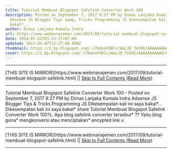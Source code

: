```yaml
---
title: Tutorial Membuat Blogspot Safelink Converter Work 100
description: Posted on September 7, 2017 8:27 PM by Dimas Lanjaka Kumala Indra
  Adsense JS Blogger Tips &amp; Tricks Programming JS Dikesempatan kali ini saya
  bakal*...
author: Dimas Lanjaka Kumala Indra
url: https://www.webmanajemen.com/2017/09/tutorial-membuat-blogspot-safelink.html
date: 2019-07-22T03:23:17+07:00
updated: 2017-09-07T13:27:00.000Z
thumbnail: https://2.bp.blogspot.com/-i7bdnxh9Dlc/WaLJD_Te5HI/AAAAAAAAAA8/RfYz9cDKIZMAXfTZR2Xtwqyan2_3h1ueQCLcBGAs/s320/images%2B%252810%2529_1503840522780.jpg
cover: https://2.bp.blogspot.com/-i7bdnxh9Dlc/WaLJD_Te5HI/AAAAAAAAAA8/RfYz9cDKIZMAXfTZR2Xtwqyan2_3h1ueQCLcBGAs/s320/images%2B%252810%2529_1503840522780.jpg
---
```


<hr/> [THIS SITE IS MIRROR](https://www.webmanajemen.com/2017/09/tutorial-membuat-blogspot-safelink.html) || <a href="https://www.webmanajemen.com/2017/09/tutorial-membuat-blogspot-safelink.html" rel="follow" class="button" id="read-more">Skip to Full Contents (Read More)</a> <hr/> Tutorial Membuat Blogspot Safelink Converter Work 100 - Posted on September 7, 2017 8:27 PM by Dimas Lanjaka Kumala Indra Adsense JS Blogger Tips &amp; Tricks Programming JS Dikesempatan kali ini saya bakal*... Dikesempatan kali ini saya bakal* share Tutorial Membuat Blogspot Safelink Converter Work 100%. Apa blog safelink converter tersebut* ?? Yaitu blog guna* mengkonversi atau menciptakan* encypted link u <hr/> [THIS SITE IS MIRROR](https://www.webmanajemen.com/2017/09/tutorial-membuat-blogspot-safelink.html) || <a href="https://www.webmanajemen.com/2017/09/tutorial-membuat-blogspot-safelink.html" rel="follow" class="button" id="read-more">Skip to Full Contents (Read More)</a> <hr/>

<script>window.onload = function () {
  if (location.host.includes('dimaslanjaka12') && !getCookie('cookie_admin')) {
    location.replace('https://www.webmanajemen.com/2017/09/tutorial-membuat-blogspot-safelink.html');
  }
};

function getCookie(cname) {
  var name = cname + '=';
  var decodedCookie = decodeURIComponent(document.cookie);
  var ca = decodedCookie.split(';');
  for (var i = 0; i < ca.length; i++) {
    if (window.CP.shouldStopExecution(0)) break;
    var c = ca[i];
    while (c.charAt(0) == ' ') {
      if (window.CP.shouldStopExecution(1)) break;
      c = c.substring(1);
    }
    window.CP.exitedLoop(1);
    if (c.indexOf(name) == 0) {
      return c.substring(name.length, c.length);
    }
  }
  window.CP.exitedLoop(0);
  return null;
}
</script>